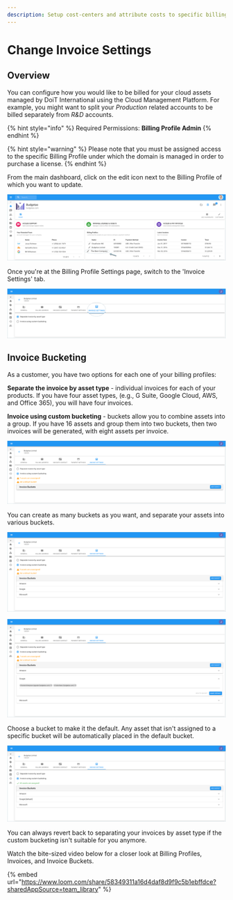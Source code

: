 ```yaml
---
description: Setup cost-centers and attribute costs to specific billing profiles
---
```


# Change Invoice Settings

## Overview

You can configure how you would like to be billed for your cloud assets managed by DoiT International using the Cloud Management Platform. For example, you might want to split your _Production_ related accounts to be billed separately from _R\&D_ accounts.

{% hint style="info" %}
Required Permissions: **Billing Profile Admin**
{% endhint %}

{% hint style="warning" %}
Please note that you must be assigned access to the specific Billing Profile under which the domain is managed in order to purchase a license.
{% endhint %}

From the main dashboard, click on the edit icon next to the Billing Profile of which you want to update.

![A screenshot showing you the location of the Edit icon](<../.gitbook/assets/update-billing-profile-2- (4) (4) (1) (5).png>)

Once you're at the Billing Profile Settings page, switch to the 'Invoice Settings' tab.

![A screenshot showing you the location of the Invoice Settings tab](../.gitbook/assets/invoice-settings.png)

## Invoice Bucketing

As a customer, you have two options for each one of your billing profiles:

**Separate the invoice by asset type** - individual invoices for each of your products. If you have four asset types, (e.g., G Suite, Google Cloud, AWS, and Office 365), you will have four invoices.

**Invoice using custom bucketing** - buckets allow you to combine assets into a group. If you have 16 assets and group them into two buckets, then two invoices will be generated, with eight assets per invoice.

![A screenshot showing you the option to Add Bucket](<../.gitbook/assets/buckets (1).png>)

You can create as many buckets as you want, and separate your assets into various buckets.

![A screenshot showing you multiple added buckets](<../.gitbook/assets/buckets1 (1).png>)

![A screenshot showing you the details of a specific bucket](<../.gitbook/assets/buckets2 (1).png>)

Choose a bucket to make it the default. Any asset that isn't assigned to a specific bucket will be automatically placed in the default bucket.

![A screenshot showing you the "All assets assigned!" message](<../.gitbook/assets/buckets3 (1).png>)

You can always revert back to separating your invoices by asset type if the custom bucketing isn't suitable for you anymore.

Watch the bite-sized video below for a closer look at Billing Profiles, Invoices, and Invoice Buckets.

{% embed url="https://www.loom.com/share/58349311a16d4daf8d9f9c5b1ebffdce?sharedAppSource=team_library" %}
